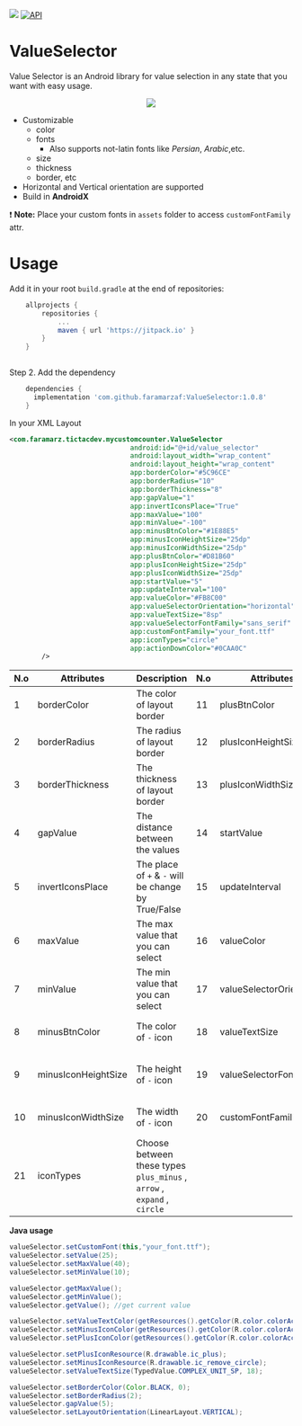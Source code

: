 [![](https://jitpack.io/v/faramarzaf/ValueSelector.svg)](https://jitpack.io/#faramarzaf/ValueSelector)
[![API](https://img.shields.io/badge/API-20%2B-brightgreen.svg?style=flat)](https://android-arsenal.com/api?level=20)
# ValueSelector  


Value Selector is an Android library for value selection in any state that you want with easy usage. 

<p align="center">
<img src="https://raw.github.com/faramarzaf/ValueSelector/master/screenshots/Value Selector.png" />
</p>

- Customizable 
  - color
  - fonts 
    - Also supports not-latin fonts like *Persian*, *Arabic*,etc.
  - size
  - thickness
  - border, etc
- Horizontal and Vertical orientation are supported 
- Build in **AndroidX** 

 :heavy_exclamation_mark: **Note:** Place your custom fonts in `assets` folder to access `customFontFamily` attr. 

# Usage

Add it in your root `build.gradle` at the end of repositories: 

```gradle
	allprojects {
		repositories {
			...
			maven { url 'https://jitpack.io' }
		}
	}
  
```
Step 2. Add the dependency 

```gradle
	dependencies {
	  implementation 'com.github.faramarzaf:ValueSelector:1.0.8'
	}
```

In your XML Layout 

```xml
<com.faramarz.tictacdev.mycustomcounter.ValueSelector
						      android:id="@+id/value_selector"
						      android:layout_width="wrap_content"
						      android:layout_height="wrap_content"
						      app:borderColor="#5C96CE"
						      app:borderRadius="10"
						      app:borderThickness="8"
						      app:gapValue="1"
						      app:invertIconsPlace="True"
						      app:maxValue="100"
						      app:minValue="-100"
						      app:minusBtnColor="#1E88E5"
						      app:minusIconHeightSize="25dp"
						      app:minusIconWidthSize="25dp"
						      app:plusBtnColor="#D81B60"
						      app:plusIconHeightSize="25dp"
						      app:plusIconWidthSize="25dp"
						      app:startValue="5"
						      app:updateInterval="100"
						      app:valueColor="#FB8C00"
						      app:valueSelectorOrientation="horizontal"
						      app:valueTextSize="8sp"
						      app:valueSelectorFontFamily="sans_serif"
						      app:customFontFamily="your_font.ttf"
						      app:iconTypes="circle"
						      app:actionDownColor="#0CAA0C"
        />
```


|N.o| Attributes | Description |N.o|Attributes|Description|
|-------------| ------------- | -------------|-------------|-------------|-------------|
|1|borderColor|The color of layout border|11|plusBtnColor|The color of `+` icon|
|2|borderRadius|The radius of layout border|12|plusIconHeightSize|The height of `+` icon|
|3|borderThickness|The thickness of layout border|13|plusIconWidthSize|The width of `+` icon|
|4|gapValue|The distance between the values|14|startValue|The number that value selector starts work from that|
|5|invertIconsPlace|The place of `+` & `-` will be change by True/False |15|updateInterval|The time that value changes by long press on plus or minus|
|6|maxValue|The max value that you can select|16|valueColor|The color of value that you choose|
|7|minValue|The min value that you can select|17|valueSelectorOrientation|Vertical or horizontal layout orientation|
|8|minusBtnColor|The color of `-` icon|18|valueTextSize|The text size of value that you select|
|9|minusIconHeightSize|The height of `-` icon |19|valueSelectorFontFamily|Three default fonts: sans_serif, sans and monospace(Without assets fonts) |
|10|minusIconWidthSize|The width of `-` icon |20|customFontFamily|The font that you have in `assets` folder|
|21|iconTypes|Choose between these types `plus_minus` , `arrow` , `expand` , `circle`||||  

**Java usage**  

```java
valueSelector.setCustomFont(this,"your_font.ttf");
valueSelector.setValue(25);
valueSelector.setMaxValue(40);
valueSelector.setMinValue(10);

valueSelector.getMaxValue();
valueSelector.getMinValue();
valueSelector.getValue(); //get current value

valueSelector.setValueTextColor(getResources().getColor(R.color.colorAccent));
valueSelector.setMinusIconColor(getResources().getColor(R.color.colorAccent));
valueSelector.setPlusIconColor(getResources().getColor(R.color.colorAccent));

valueSelector.setPlusIconResource(R.drawable.ic_plus);
valueSelector.setMinusIconResource(R.drawable.ic_remove_circle);
valueSelector.setValueTextSize(TypedValue.COMPLEX_UNIT_SP, 18);

valueSelector.setBorderColor(Color.BLACK, 0);
valueSelector.setBorderRadius(2);
valueSelector.gapValue(5);
valueSelector.setLayoutOrientation(LinearLayout.VERTICAL);
       

```
